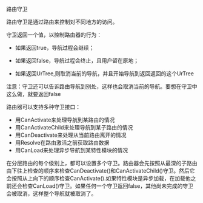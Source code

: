 路由守卫

路由守卫是通过路由来控制对不同地方的访问。

守卫返回一个值，以控制路由器的行为：

- 如果返回true，导航过程会继续；

- 如果返回false，导航过程会终止，且用户留在原地；

- 如果返回UrTree,则取消当前的导航，并且开始导航到返回返回的这个UrTree

注意：守卫还可以告诉路由导航到别处，这样也会取消当前的导航。要想在守卫中这么做，就要返回false

路由器可以支持多种守卫接口：

- 用CanActivate来处理导航到某路由的情况
- 用CanActivateChild来处理导航到某子路由的情况
- 用CanDeactivate来处理从当前路由离开的情况
- 用Resolve在路由激活之前获取路由数据
- 用CanLoad来处理异步导航到某特性模块的情况

在分层路由的每个级别上，都可以设置多个守卫。路由器会先按照从最深的子路由由下往上检查的顺序来检查CanDeactivate()和CanActivateChild()守卫。然后它会按照从上向下的顺序检查CanActivate().如果特性模块是异步加载，在加载他之前还会检查CanLoad()守卫。如果任何一个守卫返回false，其他尚未完成的守卫会被取消，这样整个导航就被取消了。